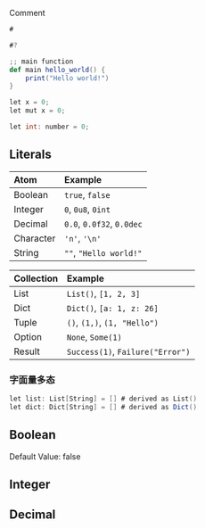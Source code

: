 Comment

```scala
#

#?
```


```scala
;; main function
def main hello_world() {
    print("Hello world!")
}
```

```scala
let x = 0;
let mut x = 0;
```

```scala
let int: number = 0;
```

## Literals

| Atom      | Example                          |
|:----------|:---------------------------------|
| Boolean   | `true`, `false`                  |
| Integer   | `0`, `0u8`, `0int`               |
| Decimal   | `0.0`, `0.0f32`, `0.0dec`        |
| Character | `'n'`, `'\n'`                    |
| String    | `""`, `"Hello world!"`           |

| Collection | Example                          |
|:-----------|:---------------------------------|
| List       | `List()`, `[1, 2, 3]`            |
| Dict       | `Dict()`, `[a: 1, z: 26]`        |
| Tuple      | `()`, `(1,)`,  `(1, "Hello")`    |
| Option     | `None`, `Some(1)`                |
| Result     | `Success(1)`, `Failure("Error")` |

### 字面量多态

```scala
let list: List[String] = [] # derived as List()
let dict: Dict[String] = [] # derived as Dict()
```



## Boolean

Default Value: false


## Integer



## Decimal


###


```scala

```
